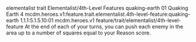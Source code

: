 <ability>
  <metadata>
    <class>elementalist</class>
    <feature_type>trait</feature_type>
    <file_dpath>Elementalist/4th-Level Features</file_dpath>
    <item_id>quaking-earth</item_id>
    <item_index>01</item_index>
    <item_name>Quaking Earth</item_name>
    <level>4</level>
    <scc>mcdm.heroes.v1:feature.trait.elementalist.4th-level-feature:quaking-earth</scc>
    <scdc>1.1.1:5.1.5.10:01</scdc>
    <source>mcdm.heroes.v1</source>
    <type>feature/trait/elementalist/4th-level-feature</type>
  </metadata>
  <effects>
    <effect type="mundane">At the end of each of your turns, you can push each enemy in the area up to a number of squares equal to your Reason score.</effect>
  </effects>
</ability>
